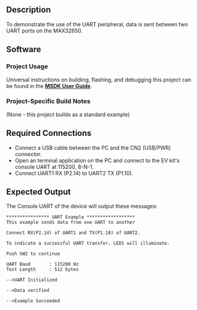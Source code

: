## Description

To demonstrate the use of the UART peripheral, data is sent between two UART ports on the MAX32650.


## Software

### Project Usage

Universal instructions on building, flashing, and debugging this project can be found in the **[MSDK User Guide](https://analogdevicesinc.github.io/msdk/USERGUIDE/)**.

### Project-Specific Build Notes

(None - this project builds as a standard example)

## Required Connections

-   Connect a USB cable between the PC and the CN2 (USB/PWR) connector.
-   Open an terminal application on the PC and connect to the EV kit's console UART at 115200, 8-N-1.
-   Connect UART1 RX (P2.14) to UART2 TX (P1.10).

## Expected Output

The Console UART of the device will output these messages:

```
**************** UART Example ******************
This example sends data from one UART to another

Connect RX(P2.14) of UART1 and TX(P1.10) of UART2.

To indicate a successful UART transfer, LED1 will illuminate.

Push SW2 to continue

UART Baud       : 115200 Hz
Test Length     : 512 bytes

-->UART Initialized

-->Data verified

-->Example Succeeded
```
